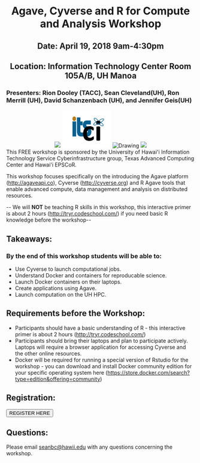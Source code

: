 
<center><h1>Agave, Cyverse and R for Compute and Analysis Workshop</h1>
<h2>Date: April 19, 2018 9am-4:30pm</h2>
<h2>Location: Information Technology Center Room 105A/B, UH Manoa</h2></center>
<h3>Presenters: Rion Dooley (TACC), Sean Cleveland(UH), Ron Merrill (UH), David Schanzenbach (UH), and Jennifer Geis(UH)</h3>
<center>
<img src="https://www.hawaii.edu/wp/wp-content/uploads/2016/06/seal-name@2x.png"/>
<img src="img/ci-logo.png" alt="Drawing" style="height: 100px;"/>
<img src="http://www.hawaii.edu/epscor/wp-content/uploads/2018/03/logo-epscor-and-ikewai.jpg" alt="Drawing" style="height: 100px;"/>
<img src="https://www.raspberrypi.org/app/themes/mind-control/images/icons/tacc.png" width="300px">
</center>
This FREE workshop is sponsored by the University of Hawai'i Information Technology Service Cyberinfrastructure group, Texas Advanced Computing Center and Hawai'i EPSCoR.

This workshop focuses specifically on the introducing the Agave platform (http://agaveapi.co), Cyverse (http://cyverse.org) and R Agave tools that enable advanced compute, data management and analysis on distributed resources.

-- We will <b>NOT</b> be teaching R skills in this workshop, this interactive primer is about 2 hours (http://tryr.codeschool.com/) if you need basic R knowledge before the workshop--

## Takeaways:

### By the end of this workshop students will be able to:
* Use Cyverse to launch computational jobs.
* Understand Docker and containers for reproducable science.
* Launch Docker containers on their laptops.
* Create applications using Agave.
* Launch computation on the UH HPC.


## Requirements before the Workshop:
* Participants should have a basic understanding of R - this interactive primer is about 2 hours (http://tryr.codeschool.com/)
* Participants should bring their laptops and plan to participate actively. Laptops will require a browser application for accessing Cyverse and the other online resources.  
* Docker will be required for running a special version of Rstudio for the workshop - you can download and install Docker community edition for your specific operating system here (https://store.docker.com/search?type=edition&offering=community)


## Registration:

<button name="button" onclick="https://docs.google.com/forms/d/1tPQ0Z6qQJnuD4hG-p2C1GincGzScaO11Q0MzbzbTMz8/prefill">REGISTER HERE</button>


## Questions:
Please email seanbc@hawii.edu with any questions concerning the workshop.
